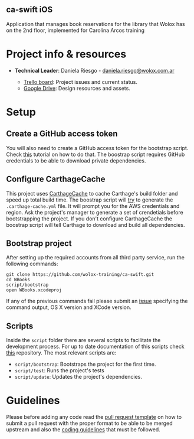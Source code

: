 ca-swift iOS
----------------

Application that manages book reservations for the library that Wolox has on the 2nd floor, implemented for Carolina Arcos training

# Project info & resources

* **Technical Leader**: Daniela Riesgo - daniela.riesgo@wolox.com.ar

  * [Trello board](https://trello.com/c/L0RIt3qM/16-wbooks): Project issues and current status.
  * [Google Drive](https://drive.google.com/open?id=0B0bbTjmKxmYsVVdxMkRTMVNmdnM): Design resources and assets.


# Setup

## Create a GitHub access token
You will also need to create a GitHub access token for the bootstrap script. Check [this](https://help.github.com/articles/creating-an-access-token-for-command-line-use/) tutorial on how to do that.
The boostrap script requires GitHub credentials to be able to download private dependencies.

## Configure CarthageCache

This project uses [CarthageCache](https://github.com/guidomb/carthage_cache) to cache Carthage's build folder and speed up total build time. The boostrap script will [try](https://github.com/guidomb/ios-scripts#carthage-cache) to generate the `.carthage-cache.yml` file. It will prompt you for the AWS credentials and region. Ask the project's manager to generate a set of crendetials before bootstrapping the project. If you don't configure CarthageCache the boostrap script will tell Carthage to download and build all dependencies.

## Bootstrap project

After setting up the required accounts from all third party service, run the following commands:

```
git clone https://github.com/wolox-training/ca-swift.git
cd WBooks
script/bootstrap
open WBooks.xcodeproj
```

If any of the previous commands fail please submit an [issue](%project-github-url/issues/new) specifying the command output, OS X version and XCode version.

## Scripts

Inside the `script` folder there are several scripts to facilitate the development process. For up to date documentation of this scripts check [this](http://github.com/guidomb/ios-scripts) repository. The most relevant scripts are:

  * `script/bootstrap`: Bootstraps the project for the first time.
  * `script/test`: Runs the project's tests
  * `script/update`: Updates the project's dependencies.

# Guidelines

Please before adding any code read the [pull request template](./pull_request_template.md) on how to submit a pull request with the proper format to be able to be merged upstream and also the [coding guidelines](https://github.com/Wolox/ios-style-guide) that must be followed.
